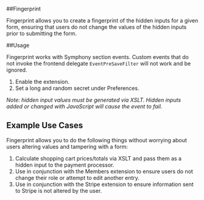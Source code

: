##Fingerprint

Fingerprint allows you to create a fingerprint of the hidden inputs for a given form, ensuring that users do not change the values of the hidden inputs prior to submitting the form.

##Usage

Fingerprint works with Symphony section events. Custom events that do not invoke the frontend delegate `EventPreSaveFilter` will not work and be ignored.

1. Enable the extension.
2. Set a long and random secret under Preferences.

*Note: hidden input values must be generated via XSLT. Hidden inputs added or changed with JavaScript will cause the event to fail.*

## Example Use Cases

Fingerprint allows you to do the following things without worrying about users altering values and tampering with a form:

1. Calculate shopping cart prices/totals via XSLT and pass them as a hidden input to the payment processor.
2. Use in conjunction with the Members extension to ensure users do not change their role or attempt to edit another entry.
3. Use in conjunction with the Stripe extension to ensure information sent to Stripe is not altered by the user.